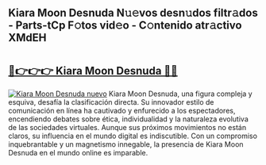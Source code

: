 ## Kiara Moon Desnuda N𝚞𝚎vos desn𝚞dos filtr𝚊dos - Parts-tCp F𝚘tos vid𝚎o - C𝚘ntenido atr𝚊ctivo XMdEH

# <h2><a href="http://mb6aqar.tromn.icu/?c=Kiara+Moon+Desnuda">🔗👉👉👉 Kiara Moon Desnuda 🔗🔗</a></h2>

[![Kiara Moon Desnuda nuevo](https://i.imgur.com/pEAQMta.gif)](http://mb6aqar.tromn.icu/?c=Kiara+Moon+Desnuda)
Kiara Moon Desnuda, una figura compleja y esquiva, desafía la clasificación directa. Su innovador estilo de comunicación en línea ha cautivado y enfurecido a los espectadores, encendiendo debates sobre ética, individualidad y la naturaleza evolutiva de las sociedades virtuales. Aunque sus próximos movimientos no están claros, su influencia en el mundo digital es indiscutible. Con un compromiso inquebrantable y un magnetismo innegable, la presencia de Kiara Moon Desnuda en el mundo online es imparable.
